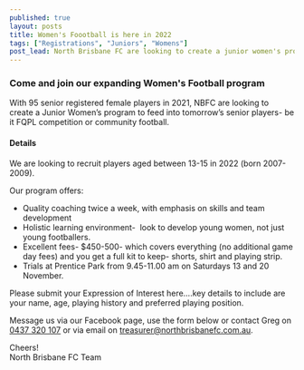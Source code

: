 ```yaml
---
published: true
layout: posts
title: Women's Foootball is here in 2022
tags: ["Registrations", "Juniors", "Womens"]
post_lead: North Brisbane FC are looking to create a junior women's program for players aged between 13-15 in 2022.
---
```


### Come and join our expanding Women's Football program

With 95 senior registered female players in 2021, NBFC are looking to create a Junior Women’s program to feed into tomorrow’s senior players- be it FQPL competition or community football.

#### Details

We are looking to recruit players aged between 13-15 in 2022 (born 2007-2009).

Our program offers:

- Quality coaching twice a week, with emphasis on skills and team development
- Holistic learning environment-  look to develop young women, not just young footballers.
- Excellent fees- $450-500- which covers everything (no additional game day fees) and you get a full kit to keep- shorts, shirt and playing strip.
- Trials at Prentice Park from 9.45-11.00 am on Saturdays 13 and 20 November.

Please submit your Expression of Interest here….key details to include are your name, age, playing history and preferred playing position.

Message us via our Facebook page, use the form below or contact Greg on [0437 320 107](tel:61437320107) or via email on [treasurer@northbrisbanefc.com.au](mailto:treasurer@northbrisbanefc.com.au?subject=Summer%20Football).

Cheers!  
North Brisbane FC Team

